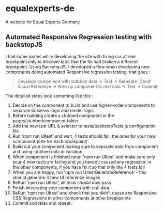 # equalexperts-de

A website for Equal Experts Germany

## Automated Responsive Regression testing with backstopJS

I had some issues while developing the site with fixing css at one breakpoint only to discover later that the fix had broken a different breakpoint. Using BackstopJS, I developed a flow when developing new components doing automated Responsive regression testing, that goes :
> Develope component with stubbed data -> Test -> Generate 'Good' Visual Reference -> Wire up component to real data -> Test -> Commit 

The detailed steps look something like this :

1. Decide on the component to build and use higher-order components to separate business logic and render logic
2. Before building create a stubbed component in the pages/stubbedcomponent folder
3. Add the new test URL & selector to tests/backstopTests.js configuration file
4. Run 'npm run UItest' and wait, 4 tests should fail, the ones for your new component (one for each breakpoint).
5. Build out your component making sure to separate data from component and using stubbed data in isolation
6. When component is finished rerun 'npm run UItest' and make sure only your 4 new tests are failing and you haven't caused any regression in the other components, if you have fix it so that only the 4 tests fail
7. When you are happy, run 'npm run UItestGenerateReference' - this should generate 4 new UI reference images
8. ReRun 'npm run UItest', all tests should now pass.
9. Finish integrating your component with real data.
10. ReRun 'npm run UItest' and check that you didn't cause any Responsive CSS Regressions in other components at other breakpoints
11. Commit and relax and repeat. 

